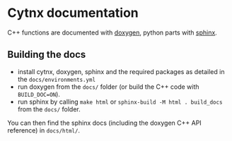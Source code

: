 # Cytnx documentation

C++ functions are documented with [doxygen](https://doxygen.nl), 
python parts with [sphinx](https://www.sphinx-doc.org).

## Building the docs

- install cytnx, doxygen, sphinx and the required packages as detailed in the `docs/environments.yml`
- run doxygen from the `docs/` folder (or build the C++ code with `BUILD_DOC=ON`).
- run sphinx by calling `make html` or `sphinx-build -M html . build_docs` from the `docs/` folder.

You can then find the sphinx docs (including the doxygen C++ API reference) in `docs/html/`.

